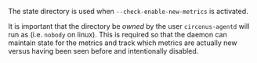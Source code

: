 The state directory is used when `--check-enable-new-metrics` is activated.

It is important that the directory be *owned* by the user `circonus-agentd` will
run as (i.e. `nobody` on linux). This is required so that the daemon can maintain
state for the metrics and track which metrics are actually new versus having been
seen before and intentionally disabled.
